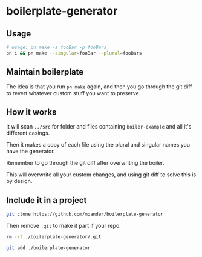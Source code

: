 # boilerplate-generator

## Usage

```sh
# usage: pn make -s fooBar -p fooBars
pn i && pn make --singular=fooBar --plural=fooBars
```

## Maintain boilerplate

The idea is that you run `pn make` again, and then you go through
the git diff to revert whatever custom stuff you want to preserve.

## How it works

It will scan `../src` for folder and files containing `boiler-example` and all it's different casings.

Then it makes a copy of each file using the plural and singular names you have the generator.

Remember to go through the git diff after overwriting the boiler.

This will overwrite all your custom changes, and using git diff to solve this is by design.

## Include it in a project

```sh
git clone https://github.com/moander/boilerplate-generator
```

Then remove `.git` to make it part if your repo.

```sh
rm -rf ./boilerplate-generator/.git

git add ./boilerplate-generator
```
